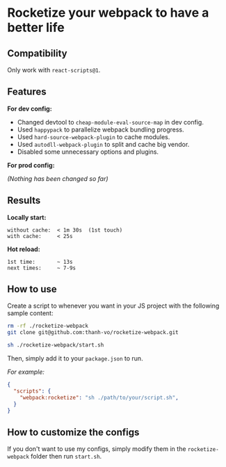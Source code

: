 # Rocketize your webpack to have a better life


## Compatibility

Only work with `react-scripts@1`.

## Features

  **For dev config:**

  - Changed devtool to `cheap-module-eval-source-map` in dev config.
  - Used `happypack` to parallelize webpack bundling progress.
  - Used `hard-source-webpack-plugin` to cache modules.
  - Used `autodll-webpack-plugin` to split and cache big vendor.
  - Disabled some unnecessary options and plugins.

  **For prod config:**
  
  _(Nothing has been changed so far)_

## Results

  **Locally start:**

    without cache:  < 1m 30s  (1st touch)
    with cache:     < 25s

  **Hot reload:**

    1st time:       ~ 13s
    next times:     ~ 7-9s

## How to use

  Create a script to whenever you want in your JS project with the following sample content:

  ```bash
  rm -rf ./rocketize-webpack
  git clone git@github.com:thanh-vo/rocketize-webpack.git

  sh ./rocketize-webpack/start.sh
  ```

  Then, simply add it to your `package.json` to run.

  _For example:_

  ```json
  {
    "scripts": {
      "webpack:rocketize": "sh ./path/to/your/script.sh",
    }
  }
  ```

## How to customize the configs

  If you don't want to use my configs, simply modify them in the `rocketize-webpack` folder then run `start.sh`.